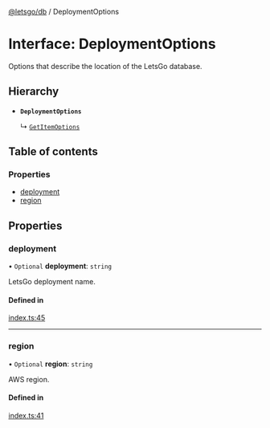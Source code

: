 [@letsgo/db](../README.md) / DeploymentOptions

# Interface: DeploymentOptions

Options that describe the location of the LetsGo database.

## Hierarchy

- **`DeploymentOptions`**

  ↳ [`GetItemOptions`](GetItemOptions.md)

## Table of contents

### Properties

- [deployment](DeploymentOptions.md#deployment)
- [region](DeploymentOptions.md#region)

## Properties

### deployment

• `Optional` **deployment**: `string`

LetsGo deployment name.

#### Defined in

[index.ts:45](https://github.com/47chapters/letsgo/blob/5310a6f/packages/db/src/index.ts#L45)

___

### region

• `Optional` **region**: `string`

AWS region.

#### Defined in

[index.ts:41](https://github.com/47chapters/letsgo/blob/5310a6f/packages/db/src/index.ts#L41)
